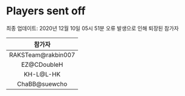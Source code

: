 # Players sent off
최종 업데이트: 2020년 12월 10일 05시 51분
오류 발생으로 인해 퇴장된 참가자




| 참가자 |
|:---:|
| RAKSTeam@rakbin007 |
| EZ@CDoubleH |
| KH-L@L-HK |
| ChaBB@suewcho |